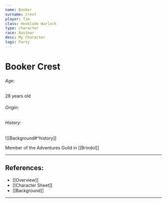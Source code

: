 ```yaml
---
name: Booker
surname: Crest
player: Tim
class: Hexblade Warlock
type: character
race: Aasimar
desc: My Character
tags: Party
---
```


# Booker Crest
###### Age:
28 years old

###### Origin:


###### History:
![[Background#^history]]

Member of the Adventures Guild in [[Brindol]]

___ 
## References:
- [[Overview]]
- [[Character Sheet]]
- [[Background]]
--- 